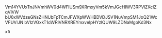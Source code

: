 Vm14YVUxTnJNVmhWV0d4WFlUSm9XRmxyVm5kVmJGcHlWV3RPVlZKclZqVlVW
bU0xWVdzeGNsZHNUbFpTCmJFWXpWWHBDVDJSV1NuVmpSM1JoQ21WcVFUVlJN
bVIzVGxkT1dWRlVNRXREYmxvelpHYzlQUW9LZDNaMgoKd3Nx

xfi